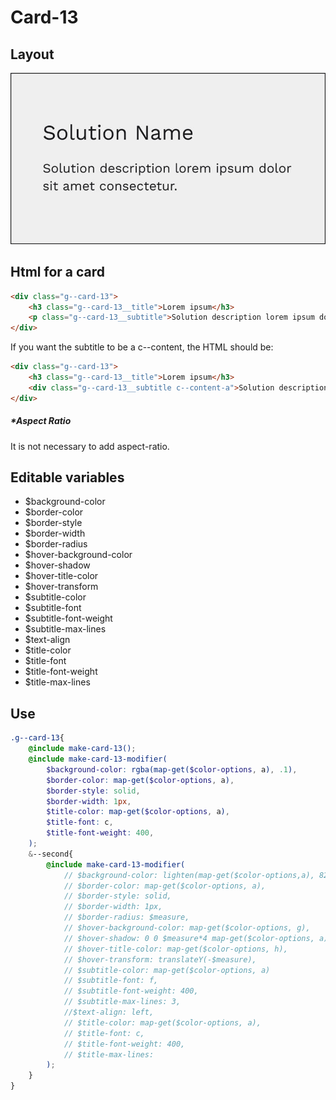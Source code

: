 # Card-13

## Layout

![alt text][card-13]

[card-13]: /src/img/global-components/card/card-13.jpg

## Html for a card

```html
<div class="g--card-13">
    <h3 class="g--card-13__title">Lorem ipsum</h3>
    <p class="g--card-13__subtitle">Solution description lorem ipsum dolor sit amet consectetur.</p>
</div>
```

If you want the subtitle to be a c--content, the HTML should be:
```html
<div class="g--card-13">
    <h3 class="g--card-13__title">Lorem ipsum</h3>
    <div class="g--card-13__subtitle c--content-a">Solution description lorem ipsum dolor sit amet consectetur.</div>
</div>
```

##### \*Aspect Ratio

It is not necessary to add aspect-ratio.

## Editable variables

- $background-color
- $border-color
- $border-style
- $border-width
- $border-radius
- $hover-background-color
- $hover-shadow
- $hover-title-color
- $hover-transform
- $subtitle-color
- $subtitle-font
- $subtitle-font-weight
- $subtitle-max-lines
- $text-align
- $title-color
- $title-font
- $title-font-weight
- $title-max-lines

## Use

```scss
.g--card-13{
    @include make-card-13();
    @include make-card-13-modifier(
        $background-color: rgba(map-get($color-options, a), .1),
        $border-color: map-get($color-options, a),
        $border-style: solid,    
        $border-width: 1px,
        $title-color: map-get($color-options, a),
        $title-font: c,
        $title-font-weight: 400,
    );
    &--second{
        @include make-card-13-modifier(
            // $background-color: lighten(map-get($color-options,a), 82%),
            // $border-color: map-get($color-options, a),
            // $border-style: solid,
            // $border-width: 1px,
            // $border-radius: $measure,
            // $hover-background-color: map-get($color-options, g),
            // $hover-shadow: 0 0 $measure*4 map-get($color-options, a),
            // $hover-title-color: map-get($color-options, h),
            // $hover-transform: translateY(-$measure),
            // $subtitle-color: map-get($color-options, a)
            // $subtitle-font: f,
            // $subtitle-font-weight: 400,
            // $subtitle-max-lines: 3,
            //$text-align: left,
            // $title-color: map-get($color-options, a),
            // $title-font: c,
            // $title-font-weight: 400,
            // $title-max-lines: 
        );
    }
}
```